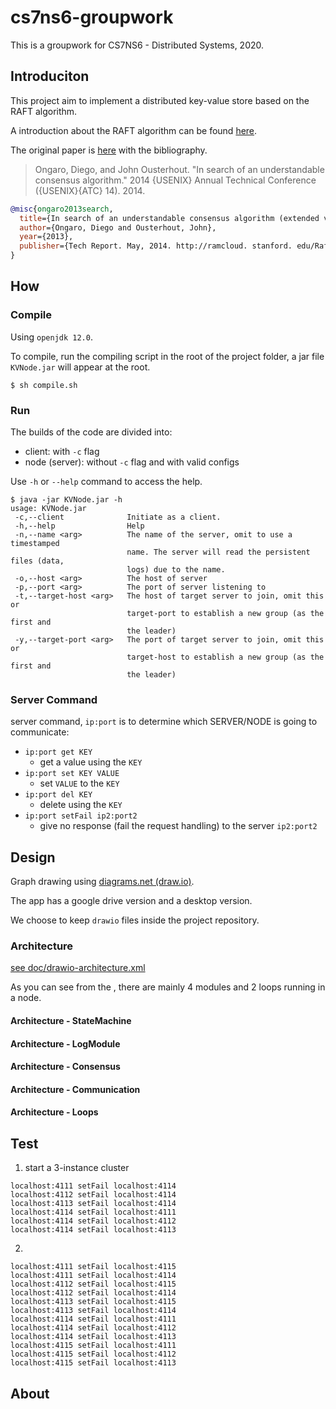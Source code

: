 # cs7ns6-groupwork

This is a groupwork for CS7NS6 - Distributed Systems, 2020.

## Introduciton

This project aim to implement a distributed key-value store based on the RAFT algorithm.

A introduction about the RAFT algorithm can be found [here](https://raft.github.io/).

The original paper is [here](https://raft.github.io/raft.pdf) with the bibliography.

> Ongaro, Diego, and John Ousterhout. "In search of an understandable consensus algorithm." 2014 {USENIX} Annual Technical Conference ({USENIX}{ATC} 14). 2014.

```bib
@misc{ongaro2013search,
  title={In search of an understandable consensus algorithm (extended version)},
  author={Ongaro, Diego and Ousterhout, John},
  year={2013},
  publisher={Tech Report. May, 2014. http://ramcloud. stanford. edu/Raft. pdf}
}
```

## How

### Compile

Using `openjdk 12.0`.

To compile, run the compiling script in the root of the project folder, a jar file `KVNode.jar` will appear at the root.

```text
$ sh compile.sh
```

### Run

The builds of the code are divided into:

- client: with `-c` flag
- node (server): without `-c` flag and with valid configs

Use `-h` or `--help` command to access the help.

```text
$ java -jar KVNode.jar -h
usage: KVNode.jar
 -c,--client              Initiate as a client.
 -h,--help                Help
 -n,--name <arg>          The name of the server, omit to use a timestamped
                          name. The server will read the persistent files (data,
                          logs) due to the name.
 -o,--host <arg>          The host of server
 -p,--port <arg>          The port of server listening to
 -t,--target-host <arg>   The host of target server to join, omit this or
                          target-port to establish a new group (as the first and
                          the leader)
 -y,--target-port <arg>   The port of target server to join, omit this or
                          target-host to establish a new group (as the first and
                          the leader)
```

### Server Command

server command, `ip:port` is to determine which SERVER/NODE is going to communicate:

- `ip:port get KEY`
  - get a value using the `KEY`
- `ip:port set KEY VALUE`
  - set `VALUE` to the `KEY`
- `ip:port del KEY`
  - delete using the `KEY`
- `ip:port setFail ip2:port2`
  - give no response (fail the request handling) to the server `ip2:port2`

## Design

Graph drawing using [diagrams.net (draw.io)](https://app.diagrams.net/).

The app has a google drive version and a desktop version.

We choose to keep `drawio` files inside the project repository.

### Architecture

[see doc/drawio-architecture.xml](doc/drawio-architecture.xml)

As you can see from the , there are mainly 4 modules and 2 loops running in a node.

#### Architecture - StateMachine

#### Architecture - LogModule

#### Architecture - Consensus

#### Architecture - Communication

#### Architecture - Loops

## Test

1. start a 3-instance cluster

```
localhost:4111 setFail localhost:4114
localhost:4112 setFail localhost:4114
localhost:4113 setFail localhost:4114
localhost:4114 setFail localhost:4111
localhost:4114 setFail localhost:4112
localhost:4114 setFail localhost:4113

```

2.

```
localhost:4111 setFail localhost:4115
localhost:4111 setFail localhost:4114
localhost:4112 setFail localhost:4115
localhost:4112 setFail localhost:4114
localhost:4113 setFail localhost:4115
localhost:4113 setFail localhost:4114
localhost:4114 setFail localhost:4111
localhost:4114 setFail localhost:4112
localhost:4114 setFail localhost:4113
localhost:4115 setFail localhost:4111
localhost:4115 setFail localhost:4112
localhost:4115 setFail localhost:4113

```

## About
